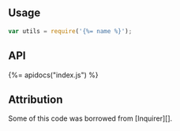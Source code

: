 ## Usage

```js
var utils = require('{%= name %}');
```

## API
{%= apidocs("index.js") %}

## Attribution

Some of this code was borrowed from [Inquirer][].
